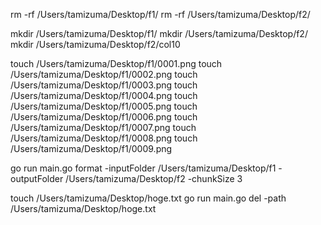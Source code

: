 rm -rf /Users/tamizuma/Desktop/f1/
rm -rf /Users/tamizuma/Desktop/f2/

mkdir /Users/tamizuma/Desktop/f1/
mkdir /Users/tamizuma/Desktop/f2/
mkdir /Users/tamizuma/Desktop/f2/col10

touch /Users/tamizuma/Desktop/f1/0001.png
touch /Users/tamizuma/Desktop/f1/0002.png
touch /Users/tamizuma/Desktop/f1/0003.png
touch /Users/tamizuma/Desktop/f1/0004.png
touch /Users/tamizuma/Desktop/f1/0005.png
touch /Users/tamizuma/Desktop/f1/0006.png
touch /Users/tamizuma/Desktop/f1/0007.png
touch /Users/tamizuma/Desktop/f1/0008.png
touch /Users/tamizuma/Desktop/f1/0009.png

go run main.go format -inputFolder /Users/tamizuma/Desktop/f1 -outputFolder /Users/tamizuma/Desktop/f2 -chunkSize 3

touch /Users/tamizuma/Desktop/hoge.txt
go run main.go del -path /Users/tamizuma/Desktop/hoge.txt
